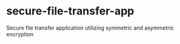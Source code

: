 # secure-file-transfer-app
Secure file transfer application utilizing symmetric and asymmetric encryption  
